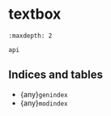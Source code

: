 # textbox

```{toctree}
:maxdepth: 2

api
```

## Indices and tables

- {any}`genindex`
- {any}`modindex`
